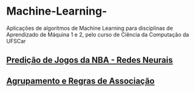 # Machine-Learning-
Aplicações de algoritmos de Machine Learning para disciplinas de Aprendizado de Máquina 1 e 2, pelo curso de Ciência da Computação da UFSCar


## [Predição de Jogos da NBA - Redes Neurais](https://github.com/enio-martinelli/Machine-Learning-/tree/Predi%C3%A7%C3%A3o_Jogos_NBA_Redes_Neurais)
## [Agrupamento e Regras de Associação](https://github.com/enio-martinelli/Machine-Learning-/tree/Agrupamento/Regras_Associa%C3%A7%C3%A3o)
